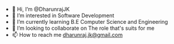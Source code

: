 - 👋 Hi, I’m @DharunrajJK
- 👀 I’m interested in Software Development
- 🌱 I’m currently learning B.E Computer Science and Engineering
- 💞️ I’m looking to collaborate on The role that's suits for me
- 📫 How to reach me dharunraj.jk@gmail.com

<!---
DharunrajJK/DharunrajJK is a ✨ special ✨ repository because its `README.md` (this file) appears on your GitHub profile.
You can click the Preview link to take a look at your changes.
--->
